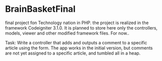 # BrainBasketFinal
final project fon Technology nation in PHP.
the project is realized in the framework Codeigniter 3.1.0.
It is planned to store here only the controllers, models, viewer and other modified framework files. For now..

Task: Write a controller that adds and outputs a comment to a specific article using the form.
The app works in the initial version, but comments are not yet assigned to a specific article, and tumbled all in a heap.
